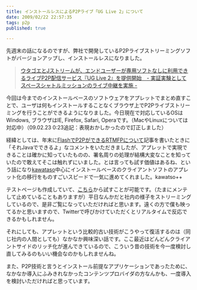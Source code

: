 ```yaml
---
title: インストールレスによるP2Pライブ「UG Live 2」について
date: 2009/02/22 22:57:35
tags: p2p
published: true

---
```


<p>先週末の話になるのですが、弊社で開発しているP2Pライブストリーミングソフトがバージョンアップし、インストールレスになりました。</p>

<blockquote><p><a href="http://japan.cnet.com/release/story/0,3800075553,00043366p,00.htm">ウタゴエとJストリームが、エンドユーザーが専用ソフトなしに利用できるライブP2P配信サービス『UG Live 2』を提供開始　- 実証実験としてスペースシャトルミッションのライブ中継を実施 -</a></p></blockquote>

<p>今回は今までのインストールベースのソフトウェアをアプレットでまとめ直すことで、ユーザは何もインストールすることなくブラウザ上でP2Pライブストリーミングを行うことができるようになりました。今日現在で対応しているOSはWindows, ブラウザはIE, Firefox, Safari, Operaです。（MacやLinuxについては対応中）（09.02.23 0:23追記：表現おかしかったので訂正しました）</p>

<p>経緯としては、年末に<a href="http://blog.katsuma.tv/2008/12/about_rtmfp.html">FlashでP2PができるRTMFPについて</a>記事を書いたときに「それJavaでできるよ」なコメントをいただきましたが、アプレットで実現できることは確かに知っていたものの、署名周りの処理が結構大変なことを知っていたので敢えてそこは触れずにいました。とは言っても試す価値はあるね、という話になり<a href="http://d.kawataso.net/">kawataso</a>中心にインストールベースのクライアントソフトのアプレット化の移行をものすごいスピードで一気に進めてくれました。kawatso++</p>

<p>テストページも作成していて、<a href="http://www.utagoe.com/jp/technology/grid/live/live.html">こちら</a>から試すことが可能です。（たまにメンテして止めていることもありますが）平日なんかだと社内の様子をストリーミングしているので、是非ご覧になっていただければと思います。遠くの方で僕も映ってるかと思いますので、Twitterで呼びかけていただくとリアルタイムで反応できるかもしれません。</p>


<p>それにしても、アプレットという比較的古い技術がこうやって復活するのは（同じ社内の人間としても）なかなか興味深い話です。ここ最近はどんどんクライアントサイドのリッチ化が進んできているので、こういう昔の技術を今一度検討し直してみるのもいい機会なのかもしれませんね。</p>

<p>また、P2P技術と言うとインストール前提なアプリケーションであったために、なかなか導入にふみきれなかったコンテンツプロバイダの方なんかも、一度導入を検討いただければと思っています。</p>


